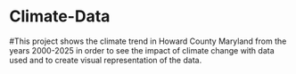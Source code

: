 # Climate-Data

#This project shows the climate trend in Howard County Maryland from the years 2000-2025 in order to see the impact of climate change with data used and to create visual representation of the data.
